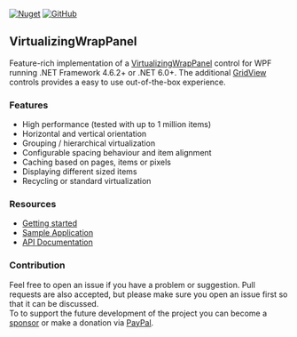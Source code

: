 [![Nuget](https://img.shields.io/nuget/v/VirtualizingWrapPanel)](https://www.nuget.org/packages/VirtualizingWrapPanel)
[<img alt="GitHub" src="https://img.shields.io/github/license/sbaeumlisberger/VirtualizingWrapPanel">](https://github.com/sbaeumlisberger/VirtualizingWrapPanel/blob/master/LICENSE)

## VirtualizingWrapPanel

Feature-rich implementation of a [VirtualizingWrapPanel](https://sbaeumlisberger.github.io/VirtualizingWrapPanel/api/WpfToolkit.Controls.VirtualizingWrapPanel.html) control for WPF running .NET Framework 4.6.2+ or .NET 6.0+. The additional [GridView](https://sbaeumlisberger.github.io/VirtualizingWrapPanel/api/WpfToolkit.Controls.GridView.html) controls provides a easy to use out-of-the-box experience.

### Features
* High performance (tested with up to 1 million items)
* Horizontal and vertical orientation
* Grouping / hierarchical virtualization
* Configurable spacing behaviour and item alignment
* Caching based on pages, items or pixels
* Displaying different sized items
* Recycling or standard virtualization

### Resources
* [Getting started](src/VirtualizingWrapPanel/docfx/docs/getting-started.md)
* [Sample Application](SamplesApplication.md)
* [API Documentation](https://sbaeumlisberger.github.io/VirtualizingWrapPanel/api/WpfToolkit.Controls.html)

### Contribution
Feel free to open an issue if you have a problem or suggestion. Pull requests are also accepted, but please make sure you open an issue first so that it can be discussed.  
To to support the future development of the project you can become a [sponsor](https://github.com/sponsors/sbaeumlisberger) or make a donation via [PayPal](https://www.paypal.com/paypalme/sbaeumlisberger).
